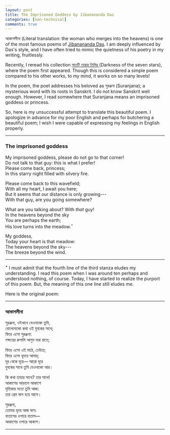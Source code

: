 ```yaml
---
layout: post
title: The Imprisoned Goddess by Jibanananda Das 
categories: [non-technical]
comments: true
---
```

আকাশলীনা (Literal translation: the woman who merges into the heavens) is one of the most famous poems of [Jibanananda Das](https://en.wikipedia.org/wiki/Jibanananda_Das). I am deeply influenced by Das's style, and I have often tried to mimic the quietness of his poetry in my writing, fruitlessly.  <!-- more -->

Recently, I reread his collection [সাতটি তারার তিমির ](https://www.goodreads.com/book/show/18177720) (Darkness of the seven stars), where the poem first appeared. Though this is considered a simple poem compared to his other works, to my mind, it works on so many levels!

In the poem, the poet addresses his beloved as সুরঞ্জনা (Suranjana); a mysterious word with its roots in Sanskrit. I do not know Sanskrit well enough. However, I read somewhere that Suranjana means an imprisoned goddess or princess. 

So, here is my unsuccessful attempt to translate this beautiful poem. I apologize in advance for my poor English and perhaps for butchering a beautiful poem; I wish I were capable of expressing my feelings in English properly.

---
### The imprisoned goddess

My imprisoned goddess, please do not go to that corner!  
Do not talk to that guy: this is what I prefer!  
Please come back, princess;  
In this starry night filled with silvery fire.  

Please come back to this wavefield;  
With all my heart, I await you here;  
But it seems that our distance is only growing---  
With that guy, are you going somewhere?  

What are  you talking about? With *that* guy!  
In the heavens beyond the sky  
You are perhaps the earth;  
His love turns into the meadow.$^\star$     

My goddess,  
Today your heart is that meadow:  
The heavens beyond the sky---  
The breeze beyond the wind.  

---

**$^\star$** I must admit that the fourth line of the third stanza eludes my understanding. I read this poem when I was around ten perhaps and understood nothing, of course. Today, I have started to realize the purport of this poem. But, the meaning of this one line still eludes me. 

Here is the original poem:

---

### আকাশলীনা

সুরঞ্জনা, ওইখানে যেওনাকো তুমি,  
বোলোনাকো কথা ওই যুবকের সাথে;  
ফিরে এসো সুরঞ্জনা:  
নক্ষত্রের রুপালি আগুন ভরা রাতে;  

ফিরে এসো এই মাঠে, ঢেউয়ে;  
ফিরে এসো হৃদয়ে আমার;  
দূর থেকে দূরে— আরো দূরে  
যুবকের সাথে তুমি যেওনাকো আর।  
 
কি কথা তাহার সাথে? তার সাথে!   
আকাশের আড়ালে আকাশে  
মৃত্তিকার মতো তুমি আজ:  
তার প্রেম ঘাস হয়ে আসে।  
 
সুরঞ্জনা,  
তোমার হৃদয় আজ ঘাস:  
বাতাসের ওপারে বাতাস—  
আকাশের ওপারে আকাশ।  

---


